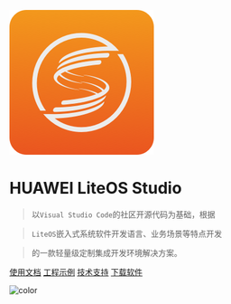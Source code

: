 <!-- _coverpage.md -->

<small>![logo](images/liteos.png)</small>

# HUAWEI LiteOS Studio

> 以`Visual Studio Code`的社区开源代码为基础，根据

> `LiteOS`嵌入式系统软件开发语言、业务场景等特点开发

>  的一款轻量级定制集成开发环境解决方案。

[使用文档](/README)
[工程示例](project_stm32.md)
[技术支持](https://gitee.com/LiteOS/LiteOS_Studio/issues)
[下载软件](https://gitee.com/LiteOS/LiteOS_Studio/releases/V1.45.1)

<!-- 背景色 -->

![color](#f0f0f0)